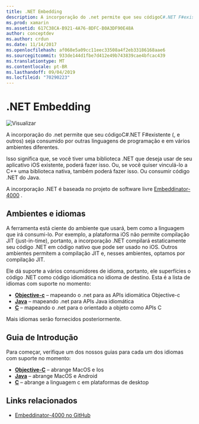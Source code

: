 ```yaml
---
title: .NET Embedding
description: A incorporação do .net permite que seu códigoC#.NET F#existente (, e outros) seja consumido pelo código escrito em outras linguagens de programação.
ms.prod: xamarin
ms.assetid: 617C38CA-B921-4A76-8DFC-B0A3DF90E48A
author: conceptdev
ms.author: crdun
ms.date: 11/14/2017
ms.openlocfilehash: af068e5a09cc11eec33508a4f2eb33186168aae6
ms.sourcegitcommit: 933de144d1fbe7d412e49b743839cae4bfcac439
ms.translationtype: MT
ms.contentlocale: pt-BR
ms.lasthandoff: 09/04/2019
ms.locfileid: "70290223"
---
```

# <a name="net-embedding"></a>.NET Embedding

![Visualizar](~/media/shared/preview.png)

A incorporação do .net permite que seu códigoC#.NET F#existente (, e outros) seja consumido por outras linguagens de programação e em vários ambientes diferentes.

Isso significa que, se você tiver uma biblioteca .NET que deseja usar de seu aplicativo iOS existente, poderá fazer isso.   Ou, se você quiser vinculá-lo a C++ uma biblioteca nativa, também poderá fazer isso.   Ou consumir código .NET do Java.

A incorporação .NET é baseada no projeto de software livre [Embeddinator-4000](https://github.com/mono/Embeddinator-4000) .

## <a name="environments-and-languages"></a>Ambientes e idiomas

A ferramenta está ciente do ambiente que usará, bem como a linguagem que irá consumi-lo.   Por exemplo, a plataforma iOS não permite compilação JIT (just-in-time), portanto, a incorporação .NET compilará estaticamente seu código .NET em código nativo que pode ser usado no iOS.  Outros ambientes permitem a compilação JIT e, nesses ambientes, optamos por compilação JIT.

Ele dá suporte a vários consumidores de idioma, portanto, ele superfícies o código .NET como código idiomática no idioma de destino.   Esta é a lista de idiomas com suporte no momento:

- [**Objective-c**](objective-c/index.md) – mapeando o .net para as APIs idiomática Objective-c
- [**Java**](android/index.md) – mapeando .net para APIs Java idiomática
- [**C**](get-started/c.md) – mapeando o .net para o orientado a objeto como APIs C

Mais idiomas serão fornecidos posteriormente.

## <a name="getting-started"></a>Guia de Introdução

Para começar, verifique um dos nossos guias para cada um dos idiomas com suporte no momento:

- [**Objective-C**](get-started/objective-c/index.md) – abrange MacOS e Ios
- [**Java**](get-started/java/index.md) – abrange MacOS e Android
- [**C**](get-started/c.md) – abrange a linguagem c em plataformas de desktop

## <a name="related-links"></a>Links relacionados

- [Embeddinator-4000 no GitHub](https://github.com/mono/Embeddinator-4000)

